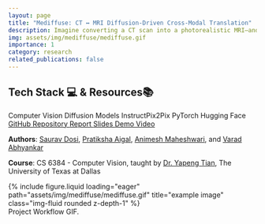 ```yaml
---
layout: page
title: "Mediffuse: CT ↔️ MRI Diffusion-Driven Cross-Modal Translation"
description: Imagine converting a CT scan into a photorealistic MRI—and back again—in under 6 seconds, without specialized hardware or months of tuning. That’s the power of Mediffuse, our CS6384 Computer Vision course project at UTD, harnessing cutting-edge diffusion techniques to bridge imaging modalities like never before.
img: assets/img/mediffuse/mediffuse.gif
importance: 1
category: research
related_publications: false
---
```


<section id="badgeproj-section">
<h2 class="badgeproj-title">Tech Stack 💻 & Resources📚</h2>
  <div class="badgeproj-container">
    <span class="badgeproj">Computer Vision</span>
    <span class="badgeproj">Diffusion Models</span>
    <span class="badgeproj">InstructPix2Pix</span>
    <span class="badgeproj">PyTorch</span>
    <span class="badgeproj">Hugging Face</span>
  </div>

<!-- Links Section -->
  <div class="linksproj-container">
    <a href="https://github.com/sauravdosi/mediffuse" target="_blank" class="linkproj">
      <i class="fab fa-github"></i> GitHub Repository
    </a>
    <a href="https://github.com/sauravdosi/mediffuse/blob/main/img/CS%206384%20-%20Group%208%20-%20Project%20Report.pdf" target="_blank" class="linkproj">
      <i class="fas fa-file-alt"></i> Report
    </a>
    <a href="https://docs.google.com/presentation/d/1rQKiN6Rn4AXjPNiaT1LCxMB0ggU3PjsEXSGVsSp0ncI/edit?usp=sharing" target="_blank" class="linkproj">
      <i class="fas fa-file-powerpoint"></i> Slides
    </a>
    <a href="https://utdallas.app.box.com/s/y3eqqem7rnbmf9lohvsef7g8n8g2i5k1" target="_blank" class="linkproj">
      <i class="fas fa-video"></i> Demo Video
    </a>
  </div>
</section>

**Authors**: <a href="https://sauravdosi.github.io/">Saurav Dosi</a>, <a href="https://www.linkedin.com/in/pratiksha-aigal/">Pratiksha Aigal</a>, <a href="https://www.linkedin.com/in/animesh-maheshwari/">Animesh Maheshwari</a>, and <a href="https://www.linkedin.com/in/varad-abhyankar-a2b2851b2/">Varad Abhyankar</a>

**Course**: CS 6384 - Computer Vision, taught by [Dr. Yapeng Tian](https://www.yapengtian.com/), The University of Texas at Dallas

<div class="row">
    <div class="col-sm mt-3 mt-md-0">
        {% include figure.liquid loading="eager" path="assets/img/mediffuse/mediffuse.gif" title="example image" class="img-fluid rounded z-depth-1" %}
    </div>
</div>
<div class="caption">
    Project Workflow GIF.
</div>



